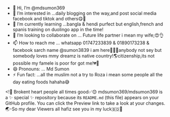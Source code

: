 - 👋 Hi, I’m @mdsumon369
- 👀 I’m interested in ...daily blogging on the way,and post social media facebook and tiktok and others😋🤙
- 🌱 I’m currently learning ...bangla & hendi purfect but english,french and spanis training on duolingo app in the time!
- 💞️ I’m looking to collaborate on ... Future life partner i mean my wife;😍👌
- 📫 How to reach me ... whatsapp 01747233839 & 01890173238 & facebook sarch name @sumon3839 i am here🥰🇪🇺anybody not sey but somebody loves mmy dreamz is native country!🌎citizenship,its not possible my famele is poor for got me!💔🤔
- 😄 Pronouns: ... Md Sumon
- ⚡ Fun fact: ...all the muslim not a try to Roza i mean some people all the day eating foods hahaha😅

<!🥀 Brokent heart people all times good✅😊
mdsumon369/mdsumon369 is a ✨ special ✨ repository because its `README.md` (this file) appears on your GitHub profile.
You can click the Preview link to take a look at your changes.
🌏-So my dear Viewers all hafiz see you in my luck🇧🇩🙏
